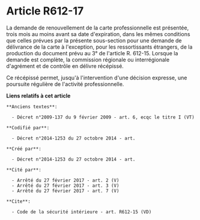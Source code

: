 # Article R612-17

La demande de renouvellement de la carte professionnelle est présentée, trois mois au moins avant sa date d'expiration, dans
les mêmes conditions que celles prévues par la présente sous-section pour une demande de délivrance de la carte à
l'exception, pour les ressortissants étrangers, de la production du document prévu au 3° de l'article R. 612-15. Lorsque la
demande est complète, la commission régionale ou interrégionale d'agrément et de contrôle en délivre récépissé. 

Ce récépissé permet, jusqu'à l'intervention d'une décision expresse, une poursuite régulière de l'activité professionnelle.

**Liens relatifs à cet article**

	**Anciens textes**:

	  - Décret n°2009-137 du 9 février 2009 - art. 6, ecqc le titre I (VT)

	**Codifié par**:

	  - Décret n°2014-1253 du 27 octobre 2014 - art.

	**Créé par**:

	  - Décret n°2014-1253 du 27 octobre 2014 - art.

	**Cité par**:

	  - Arrêté du 27 février 2017 - art. 2 (V)
	  - Arrêté du 27 février 2017 - art. 3 (V)
	  - Arrêté du 27 février 2017 - art. 7 (V)

	**Cite**:

	  - Code de la sécurité intérieure - art. R612-15 (VD)
